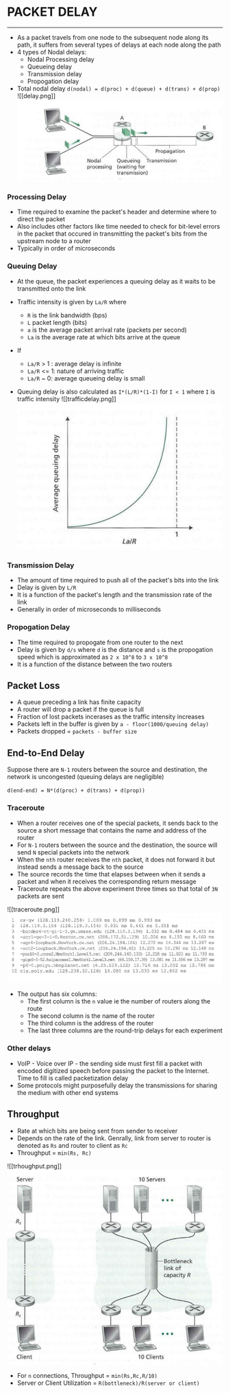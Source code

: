 # PACKET DELAY
---
- As a packet travels from one node to the subsequent node along its path, it suffers from several types of delays at each node along the path
- 4 types of Nodal delays:
	- Nodal Processing delay
	- Queueing delay
	- Transmission delay
	- Propogation delay
- Total nodal delay `d(nodal) = d(proc) + d(queue) + d(trans) + d(prop)`
![[delay.png]]
![delay.png](https://github.com/Shogunkayo/PES_Notes/blob/main/Computer%20Networks/Images/delay.png)

### Processing Delay
- Time required to examine the packet's header and determine where to direct the packet 
- Also includes other factors like time needed to check for bit-level errors in the packet that occured in transmitting the packet's bits from the upstream node to a router
- Typically in order of microseconds

### Queuing Delay
- At the queue, the packet experiences a queuing delay as it waits to be transmitted onto the link
- Traffic intensity is given by `La/R` where
	- `R` is the link bandwidth (bps)
	- `L` packet length (bits)
	- `a` is the average packet arrival rate (packets per second)
	- `La` is the average rate at which bits arrive at the queue
- If
	- `La/R` > 1 : average delay is infinite
	- `La/R` <= 1: nature of arriving traffic
	- `La/R` ~ 0: average queueing delay is small 

- Queuing delay is also calculated as `I*(L/R)*(1-I)` for `I < 1` where `I` is traffic intensity
![[trafficdelay.png]]
![trafficdelay.png](https://github.com/Shogunkayo/PES_Notes/blob/main/Computer%20Networks/Images/trafficdelay.png)

### Transmission Delay
- The amount of time required to push all of the packet's bits into the link
- Delay is given by `L/R`
- It is a function of the packet's length and the transmission rate of the link
- Generally in order of microseconds to milliseconds

### Propogation Delay
- The time required to propogate from one router to the next
- Delay is given by `d/s` where `d` is the distance and `s` is the propogation speed which is approximated as `2 x 10^8` to `3 x 10^8`
- It is a function of the distance between the two routers

## Packet Loss
- A queue preceding a link has finite capacity
- A router will drop a packet if the queue is full
- Fraction of lost packets incerases as the traffic intensity increases
- Packets left in the buffer is given by `a - floor(1000/queuing delay)`
- Packets dropped = `packets - buffer size`

## End-to-End Delay
Suppose there are `N-1` routers between the source and destination, the network is uncongested (queuing delays are negligible)

`d(end-end) = N*(d(proc) + d(trans) + d(prop))`

### Traceroute
- When a router receives one of the special packets, it sends back to the source a short message that contains the name and address of the router
- For `N-1` routers between the source and the destination, the source will send `N` special packets into the network
- When the `nth` router receives the `nth` packet, it does not forward  it but instead sends a message back to the source
- The source records the time that elapses between when it sends a packet and when it receives the corresponding return message
- Traceroute repeats the above experiment three times so that total of `3N` packets are sent

![[traceroute.png]]
![traceroute.png](https://github.com/Shogunkayo/PES_Notes/blob/main/Computer%20Networks/Images/traceroute.png)
- The output has six columns:
	- The first column is the `n` value ie the number of routers along the route
	- The second column is the name of the router
	- The third column is the address of the router
	- The last three columns are the round-trip delays for each experiment

### Other delays
- VoIP - Voice over IP - the sending side must first fill a packet with encoded digitized speech before passing the packet to the Internet. Time to fill is called packetization delay
- Some protocols might purposefully delay the transmissions for sharing the medium with other end systems

## Throughput
- Rate at which bits are being sent from sender to receiver 
- Depends on the rate of the link. Genrally, link from server to router is denoted as `Rs` and router to client as `Rc`
- Throughput = `min(Rs, Rc)`

![[trhoughput.png]]
![trhoughput.png](https://github.com/Shogunkayo/PES_Notes/blob/main/Computer%20Networks/Images/trhoughput.png)

- For `n`  connections, Throughput = `min(Rs,Rc,R/10)`
- Server or Client Utilization = `R(bottleneck)/R(server or client)`